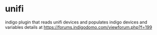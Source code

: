 # unifi
indigo plugin that reads unifi devices and populates indigo devices and variables
details at https://forums.indigodomo.com/viewforum.php?f=199

